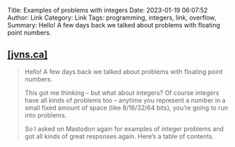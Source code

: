 Title: Examples of problems with integers
Date: 2023-01-19 06:07:52
Author: Link
Category: Link
Tags: programming, integers, link, overflow, 
Summary: Hello! A few days back we talked about problems with floating point numbers.

## [[jvns.ca]](https://jvns.ca/blog/2023/01/18/examples-of-problems-with-integers/)
> Hello! A few days back we talked about problems with floating point numbers.
> 
> This got me thinking – but what about integers? Of course integers have all kinds of problems too – anytime you represent a number in a small fixed amount of space (like 8/16/32/64 bits), you’re going to run into problems.
> 
> So I asked on Mastodon again for examples of integer problems and got all kinds of great responses again. Here’s a table of contents.

